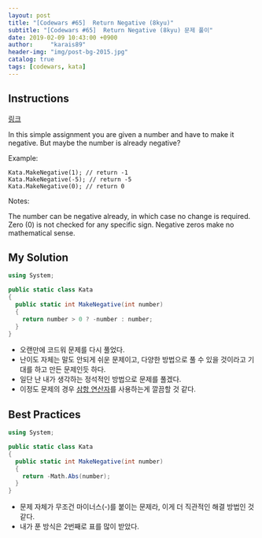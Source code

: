 ```yaml
---
layout: post
title: "[Codewars #65]  Return Negative (8kyu)"
subtitle: "[Codewars #65]  Return Negative (8kyu) 문제 풀이"
date: 2019-02-09 10:43:00 +0900
author:     "karais89"
header-img: "img/post-bg-2015.jpg"
catalog: true
tags: [codewars, kata]
---
```


## Instructions

[링크](https://www.codewars.com/kata/55685cd7ad70877c23000102/train/csharp)

In this simple assignment you are given a number and have to make it negative. But maybe the number is already negative?

Example:
```
Kata.MakeNegative(1); // return -1
Kata.MakeNegative(-5); // return -5
Kata.MakeNegative(0); // return 0
```

Notes:

The number can be negative already, in which case no change is required.
Zero (0) is not checked for any specific sign. Negative zeros make no mathematical sense.

## My Solution

```csharp
using System;

public static class Kata
{
  public static int MakeNegative(int number)
  {
    return number > 0 ? -number : number;
  }
}

```

- 오랜만에 코드워 문제를 다시 풀었다.
- 난이도 자체는 말도 안되게 쉬운 문제이고, 다양한 방법으로 풀 수 있을 것이라고 기대를 하고 만든 문제인듯 하다.
- 일단 난 내가 생각하는 정석적인 방법으로 문제를 풀겠다.
- 이정도 문제의 경우 [삼항 연산자](https://ko.wikipedia.org/wiki/%3F:)를 사용하는게 깔끔할 것 같다.

## Best Practices

```csharp
using System;

public static class Kata
{
  public static int MakeNegative(int number)
  {
    return -Math.Abs(number);
  }
}
```

- 문제 자체가 무조건 마이너스(-)를 붙이는 문제라, 이게 더 직관적인 해결 방법인 것 같다.
- 내가 푼 방식은 2번째로 표를 많이 받았다.